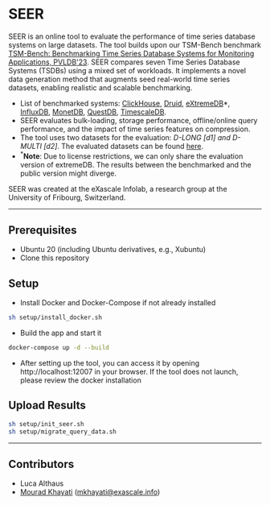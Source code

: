 # SEER

SEER is an online tool to evaluate the performance of time series database systems on large datasets.
The tool builds upon our TSM-Bench benchmark [TSM-Bench: Benchmarking Time Series Database Systems for Monitoring Applications, PVLDB'23](https://www.vldb.org/pvldb/vol16/p3363-khelifati.pdf).
SEER compares seven Time Series Database Systems (TSDBs) using a mixed set of workloads. It implements a novel data generation method that augments seed real-world time series datasets, enabling realistic and scalable benchmarking. 
<!---
Technical details can be found in the paper SEER: An End-to-End Toolkit to Evaluate Time Series Database Systems, SIGMOD'24
-->
- List of benchmarked systems: [ClickHouse](https://clickhouse.com/), [Druid](https://druid.apache.org/), [eXtremeDB](https://www.mcobject.com/)*, [InfluxDB](https://docs.influxdata.com/influxdb/v1.7/), [MonetDB](https://www.monetdb.org/easy-setup/), [QuestDB](https://questdb.io/), [TimescaleDB](https://www.timescale.com/).
- SEER evaluates bulk-loading,  storage performance, offline/online query performance, and the impact of time series features on compression.
- The tool uses two datasets for the evaluation: *D-LONG [d1] and D-MULTI [d2]*. The evaluated datasets can be found [here](https://github.com/eXascaleInfolab/TSM-Bench/tree/main/datasets).
- <sup>*</sup>**Note**: Due to license restrictions, we can only share the evaluation version of extremeDB. The results between the benchmarked and the public version might diverge. 


 SEER was created at the eXascale Infolab, a research group at the University of Fribourg, Switzerland. 

___


##  Prerequisites

- Ubuntu 20 (including Ubuntu derivatives, e.g., Xubuntu) 
- Clone this repository 

[//]: # (- Install Docker and Docker-Compose)

[//]: # (___)


## Setup
- Install Docker and Docker-Compose if not already installed
```bash
sh setup/install_docker.sh
```  

- Build the app and start it
```bash
docker-compose up -d --build
```

- After setting up the tool, you can access it by opening http://localhost:12007 in your browser. If the tool does not launch, please review the docker installation


##  Upload Results

```bash
sh setup/init_seer.sh
sh setup/migrate_query_data.sh
```


___

## Contributors

- Luca Althaus
- [Mourad Khayati](https://exascale.info/members/mourad-khayati/) (mkhayati@exascale.info)

[//]: # (### Load query data into django models)

[//]: # (Open the django shell)

[//]: # (```bash)

[//]: # (docker exec -it $container_id python3 manage.py shell)

[//]: # (```)

[//]: # (Inside the shell execute the following commands:)

[//]: # (```python)

[//]: # (from djangoProject.models.load_query_data import load_offline_query_data)

[//]: # (load_offline_query_data&#40;&#41;)

[//]: # (```)

[//]: # (Quit the django shell using Ctr-Z.)

<!---

###  Live Systems Configuration

The installation and loading of the systems for the live execution setup can be found [here](systems/README.md).


## SEER Extension


### Adding New Results
- offline
1. Go to `query_data/offline_queries` folder
2. Select the dataset folder and add the results of the system in a file system_name.csv
    the file contains the following columns:
    - runtime: the computed runtime of the query
    - variance: the variance of the query
    - query: the query e.g q4
    - n_s : the number of sensors
    - n_st : the number of stations
    - timerange : the time range of the query
- online
1. Go to `query_data/online_queries` folder:
2. Select the dataset folder and add the results of the system in a file system_name.csv
    the file contains the following columns:
    - runtime: the computed runtime of the query
    - variance: the variance of the query
    - query: the query e.g q4
    - n_s : the number of sensors
    - n_st : the number of stations
    - timerange : the time range of the query
    - insertion_rate: the ingestion rate 
    

### Adding New System Configuration
- offline
1. Install the system following the TSM-Bench setup
2. Go to `views/offline_queries_view.py` update the context of the query class and add the system to systems (line 32).
3. Add the name of the system to `utils/CONSTANTS.py` and to `views/offline_queries_view.py` (Line 10)
4. Go to "djangoProject/models/load_query_data.py" and add the system to the systems list (line 6).
5. Load the query data into the django models
   ```bash
   sh setup/sh setup/migrate_query_data.sh
   ```
- online
1. Install the system following the TSM-Bench setup
2. Go to `views/online_queries_view.py` and update the context of the query class by adding the system to systems (line 38).
3. Add the name of the system to `utils/CONSTANTS.py` (if not done in offline) and to `views/offline_queries_view.py` (Line 6)


### Adding New Datasets
- Display: 

- Generation:

- Compression: follow the steps in `https://github.com/eXascaleInfolab/seer/tree/master/compression_data`

-->

